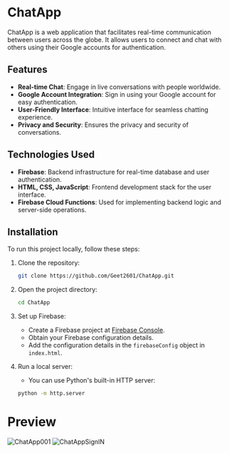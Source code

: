 # ChatApp

ChatApp is a web application that facilitates real-time communication between users across the globe. It allows users to connect and chat with others using their Google accounts for authentication.

## Features

- **Real-time Chat**: Engage in live conversations with people worldwide.
- **Google Account Integration**: Sign in using your Google account for easy authentication.
- **User-Friendly Interface**: Intuitive interface for seamless chatting experience.
- **Privacy and Security**: Ensures the privacy and security of conversations.

## Technologies Used

- **Firebase**: Backend infrastructure for real-time database and user authentication.
- **HTML, CSS, JavaScript**: Frontend development stack for the user interface.
- **Firebase Cloud Functions**: Used for implementing backend logic and server-side operations.

## Installation

To run this project locally, follow these steps:

1. Clone the repository:

    ```bash
    git clone https://github.com/Geet2601/ChatApp.git
    ```

2. Open the project directory:

    ```bash
    cd ChatApp
    ```

3. Set up Firebase:
   - Create a Firebase project at [Firebase Console](https://console.firebase.google.com).
   - Obtain your Firebase configuration details.
   - Add the configuration details in the `firebaseConfig` object in `index.html`.

4. Run a local server:
   - You can use Python's built-in HTTP server:
   ```bash
   python -m http.server

# Preview
![ChatApp001](https://github.com/Geet2601/ChatApp/assets/138841476/aae07f42-f374-4526-a414-45af3c117cd9)
![ChatAppSignIN](https://github.com/Geet2601/ChatApp/assets/138841476/c11f0f5c-c91c-42ed-b62d-ab3612fd7e60)


